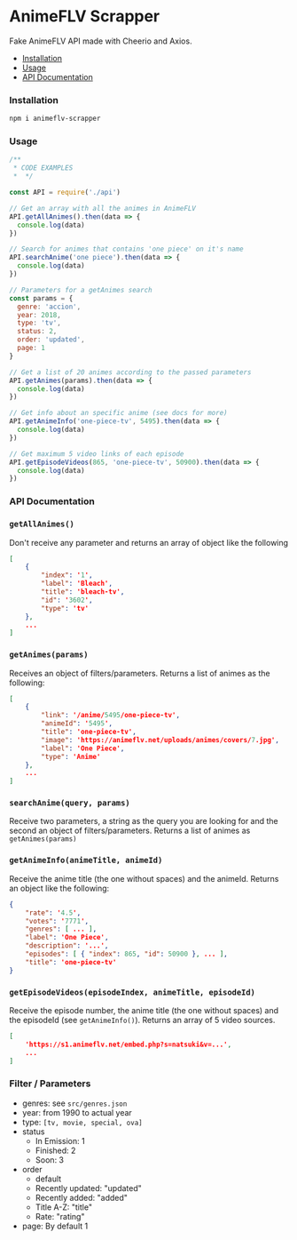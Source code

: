 # AnimeFLV Scrapper

Fake AnimeFLV API made with Cheerio and Axios.

* [Installation](#installation)
* [Usage](#usage)
* [API Documentation](#api-documentation)

### Installation

```bash
npm i animeflv-scrapper
```

### Usage

```javascript
/**
 * CODE EXAMPLES
 *  */

const API = require('./api')

// Get an array with all the animes in AnimeFLV
API.getAllAnimes().then(data => {
  console.log(data)
})

// Search for animes that contains 'one piece' on it's name
API.searchAnime('one piece').then(data => {
  console.log(data)
})

// Parameters for a getAnimes search
const params = {
  genre: 'accion',
  year: 2018,
  type: 'tv',
  status: 2,
  order: 'updated',
  page: 1
}

// Get a list of 20 animes according to the passed parameters
API.getAnimes(params).then(data => {
  console.log(data)
})

// Get info about an specific anime (see docs for more)
API.getAnimeInfo('one-piece-tv', 5495).then(data => {
  console.log(data)
})

// Get maximum 5 video links of each episode
API.getEpisodeVideos(865, 'one-piece-tv', 50900).then(data => {
  console.log(data)
})
```

### API Documentation

### `getAllAnimes()`

Don't receive any parameter and returns an array of object like the following

```json
[
    { 
        "index": '1',
	    "label": 'Bleach',
    	"title": 'bleach-tv',
	    "id": '3602',
    	"type": 'tv' 
    },
    ...
]
```

### `getAnimes(params)`

Receives an object of filters/parameters. Returns a list of animes as the following:

```json
[
    {
        "link": '/anime/5495/one-piece-tv',
    	"animeId": '5495',
    	"title": 'one-piece-tv',
    	"image": 'https://animeflv.net/uploads/animes/covers/7.jpg',
    	"label": 'One Piece',
    	"type": 'Anime' 
    },
    ...
]
```

### `searchAnime(query, params)`

Receive two parameters, a string as the query you are looking for and the second an object of filters/parameters. Returns a list of animes as `getAnimes(params)`

### `getAnimeInfo(animeTitle, animeId)`

Receive the anime title (the one without spaces) and the animeId. Returns an object like the following:

```json
{ 
	"rate": '4.5',
	"votes": '7771',
    "genres": [ ... ],
	"label": 'One Piece',
    "description": '...',
    "episodes": [ { "index": 865, "id": 50900 }, ... ],
	"title": 'one-piece-tv'
}
```

### `getEpisodeVideos(episodeIndex, animeTitle, episodeId)`

Receive the episode number, the anime title (the one without spaces) and the episodeId (see `getAnimeInfo()`). Returns an array of 5 video sources.

```json
[ 
    'https://s1.animeflv.net/embed.php?s=natsuki&v=...',
    ...
]
```

### Filter / Parameters

* genres: see `src/genres.json`
* year: from 1990 to actual year
* type: `[tv, movie, special, ova]`
* status
  * In Emission: 1
  * Finished: 2
  * Soon: 3 
* order
  * default
  * Recently updated: "updated"
  * Recently added: "added"
  * Title A-Z: "title"
  * Rate: "rating"
* page: By default 1